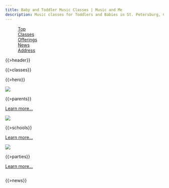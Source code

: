 ```yaml
---
title: Baby and Toddler Music Classes | Music and Me
description: Music classes for Toddlers and Babies in St. Petersburg, Clearwater and St. Pete Beach. Developmental Music Programs for schools. Entertainment for parties.
---
```

<div data-magellan-expedition="fixed" class="show-for-small">
  <dl class="sub-nav">
    <dd data-magellan-arrival="top"><a href="#top">Top</a></dd>
    <dd data-magellan-arrival="classes"><a href="#classes">Classes</a></dd>
    <dd data-magellan-arrival="offerings"><a href="#offerings">Offerings</a></dd>
    <dd data-magellan-arrival="news"><a href="#news">News</a></dd>
    <dd data-magellan-arrival="address"><a href="#address">Address</a></dd>
  </dl>
</div>
<div data-magellan-destination="top" id="top" markdown="1">

{{>header}}

</div>
<div data-magellan-destination="classes" id="classes" markdown="1">

{{>classes}}

</div>

{{>hero}}

<div class="row" data-magellan-destination="offerings" id="offerings">
<div class="large-4 columns">
<div class="panel target" markdown="1">
<img src="http://placekitten.com/260/160" class="hide-for-small" />

{{>parents}}

<a href="#">Learn more...</a>
</div>
</div>
<div class="large-4 columns">
<div class="panel target" markdown="1">
<img src="http://placekitten.com/g/260/160" class="hide-for-small" />

{{>schools}}

<a href="#">Learn more...</a>
</div>
</div>
<div class="large-4 columns">
<div class="panel target" markdown="1">
<img src="http://placekitten.com/g/261/160" class="hide-for-small" />

{{>parties}}

<a href="#">Learn more...</a>
</div>
</div>
</div>
<div class="row" data-magellan-destination="news" id="news">
<div class="large-12 columns" markdown="1">

{{>news}}

</div>
</div>

<div data-magellan-destination="address" id="address"></div>
